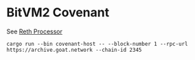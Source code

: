 # BitVM2 Covenant

See [Reth Processor](https://github.com/zkMIPS/reth-processor/blob/main/README.md)


```angular2html
cargo run --bin covenant-host -- --block-number 1 --rpc-url https://archive.goat.network --chain-id 2345
```